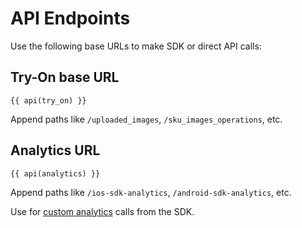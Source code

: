 # API Endpoints

Use the following base URLs to make SDK or direct API calls:

## Try-On base URL
```
{{ api(try_on) }}
```

Append paths like `/uploaded_images`, `/sku_images_operations`, etc.

## Analytics URL
```
{{ api(analytics) }}
```

Append paths like `/ios-sdk-analytics`, `/android-sdk-analytics`, etc.

Use for [custom analytics](/team/sdk/analytics) calls from the SDK.
